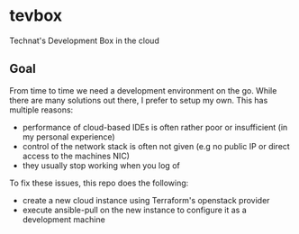 # tevbox
Technat's Development Box in the cloud

## Goal

From time to time we need a development environment on the go. While there are many solutions out there, I prefer to setup my own. This has multiple reasons:
- performance of cloud-based IDEs is often rather poor or insufficient (in my personal experience)
- control of the network stack is often not given (e.g no public IP or direct access to the machines NIC)
- they usually stop working when you log of

To fix these issues, this repo does the following:
- create a new cloud instance using Terraform's openstack provider
- execute ansible-pull on the new instance to configure it as a development machine
